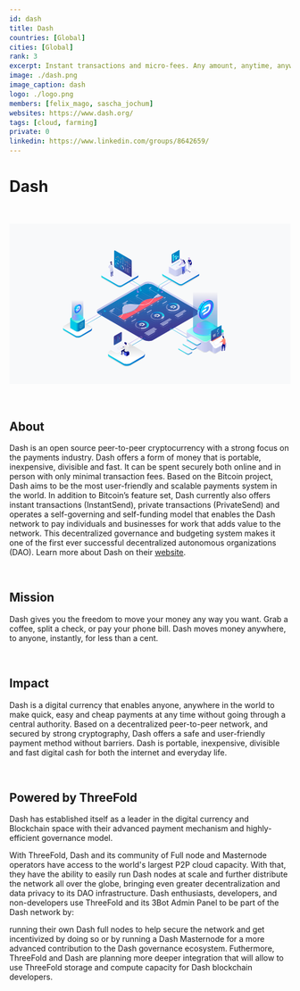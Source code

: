 ```yaml
---
id: dash
title: Dash
countries: [Global]
cities: [Global]
rank: 3
excerpt: Instant transactions and micro-fees. Any amount, anytime, anywhere. 
image: ./dash.png
image_caption: dash
logo: ./logo.png
members: [felix_mago, sascha_jochum]
websites: https://www.dash.org/
tags: [cloud, farming]
private: 0
linkedin: https://www.linkedin.com/groups/8642659/
---
```


# Dash

<br/>

![dash](./dash2.png)

<br/>

## About

Dash is an open source peer-to-peer cryptocurrency with a strong focus on the payments industry. Dash offers a form of money that is portable, inexpensive, divisible and fast. It can be spent securely both online and in person with only minimal transaction fees. Based on the Bitcoin project, Dash aims to be the most user-friendly and scalable payments system in the world. 
In addition to Bitcoin’s feature set, Dash currently also offers instant transactions (InstantSend), private transactions (PrivateSend) and operates a self-governing and self-funding model that enables the Dash network to pay individuals and businesses for work that adds value to the network. This decentralized governance and budgeting system makes it one of the first ever successful decentralized autonomous organizations (DAO).
Learn more about Dash on their [website](https://www.dash.org).

<br/>

## Mission

Dash gives you the freedom to move your money any way you want. Grab a coffee, split a check, or pay your phone bill. Dash moves money anywhere, to anyone, instantly, for less than a cent.

<br/>

## Impact

Dash is a digital currency that enables anyone, anywhere in the world to make quick, easy and cheap payments at any time without going through a central authority. Based on a decentralized peer-to-peer network, and secured by strong cryptography, Dash offers a safe and user-friendly payment method without barriers. Dash is portable, inexpensive, divisible and fast digital cash for both the internet and everyday life.

<br/>

## Powered by ThreeFold

Dash  has established itself as a leader in the digital currency and Blockchain space with their advanced payment mechanism and highly-efficient governance model.

With ThreeFold, Dash and its community of Full node and Masternode operators have access to the world's largest P2P cloud capacity.
With that, they have the ability to easily run Dash nodes at scale and further distribute the network all over the globe, bringing even greater decentralization and data privacy to its DAO infrastructure.
Dash enthusiasts, developers, and non-developers use ThreeFold and its 3Bot Admin Panel to be part of the Dash network by:

running their own Dash full nodes to help secure the network and get incentivized by doing so
or by running a Dash Masternode for a more advanced contribution to the Dash governance ecosystem. 
Futhermore, ThreeFold and Dash are planning more deeper integration that will allow to use ThreeFold storage and compute capacity for Dash blockchain developers.


<!-- ### Roadmap

- Dec 2020
 - Quick deployment for Dash nodes on ThreeFold capacity
- Q1 2021 
 - Planning of the deeper integration -->


